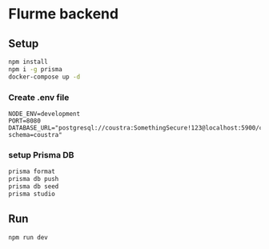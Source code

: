 # Flurme backend

## Setup

```bash
npm install
npm i -g prisma
docker-compose up -d
```

### Create .env file

```dosini
NODE_ENV=development
PORT=8080
DATABASE_URL="postgresql://coustra:SomethingSecure!123@localhost:5900/coustra?schema=coustra"
```

### setup Prisma DB

```bash
prisma format
prisma db push
prisma db seed
prisma studio
```

## Run

```bash
npm run dev
```
